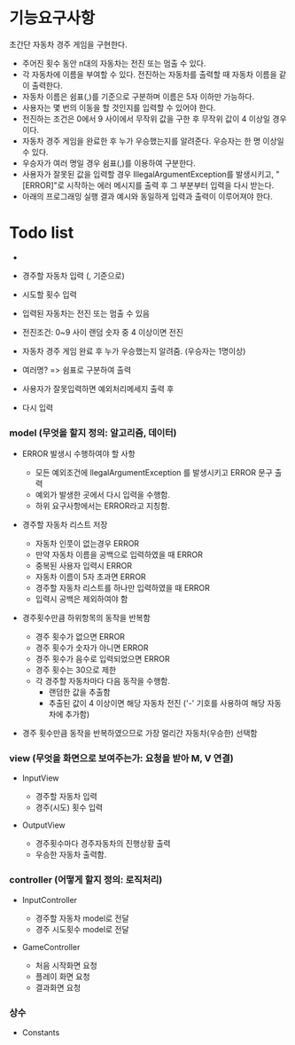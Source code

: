 # 기능요구사항

초간단 자동차 경주 게임을 구현한다.

-   주어진 횟수 동안 n대의 자동차는 전진 또는 멈출 수 있다.
-   각 자동차에 이름을 부여할 수 있다. 전진하는 자동차를 출력할 때 자동차 이름을 같이 출력한다.
-   자동차 이름은 쉼표(,)를 기준으로 구분하며 이름은 5자 이하만 가능하다.
-   사용자는 몇 번의 이동을 할 것인지를 입력할 수 있어야 한다.
-   전진하는 조건은 0에서 9 사이에서 무작위 값을 구한 후 무작위 값이 4 이상일 경우이다.
-   자동차 경주 게임을 완료한 후 누가 우승했는지를 알려준다. 우승자는 한 명 이상일 수 있다.
-   우승자가 여러 명일 경우 쉼표(,)를 이용하여 구분한다.
-   사용자가 잘못된 값을 입력할 경우 IllegalArgumentException를 발생시키고, "\[ERROR\]"로 시작하는 에러 메시지를 출력 후 그 부분부터 입력을 다시 받는다.
-   아래의 프로그래밍 실행 결과 예시와 동일하게 입력과 출력이 이루어져야 한다.

# Todo list
-
- 경주할 자동차 입력 (, 기준으로)
- 시도할 횟수 입력

- 입력된 자동차는 전진 또는 멈출 수 있음
- 전진조건: 0~9 사이 랜덤 숫자 중 4 이상이면 전진

- 자동차 경주 게임 완료 후 누가 우승했는지 알려줌. (우승자는 1명이상)
- 여러명? => 쉼표로 구분하여 출력
- 사용자가 잘못입력하면 예외처리메세지 출력 후 
- 다시 입력 

### model (무엇을 할지 정의: 알고리즘, 데이터)

- ERROR 발생시 수행하여야 할 사항
  - 모든 예외조건에 llegalArgumentException 를 발생시키고 ERROR 문구 출력
  - 예외가 발생한 곳에서 다시 입력을 수행함.
  - 하위 요구사항에서는 ERROR라고 지칭함.
  

- 경주할 자동차 리스트 저장 
  - 자동차 인풋이 없는경우 ERROR
  - 만약 자동차 이름을 공백으로 입력하였을 때 ERROR
  - 중복된 사용자 입력시 ERROR
  - 자동차 이름이 5자 초과면 ERROR  
  - 경주할 자동차 리스트를 하나만 입력하였을 때 ERROR
  - 입력시 공백은 제외하여야 함
  
- 경주횟수만큼 하위항목의 동작을 반복함
  - 경주 횟수가 없으면 ERROR
  - 경주 횟수가 숫자가 아니면 ERROR
  - 경주 횟수가 음수로 입력되었으면 ERROR
  - 경주 횟수는 30으로 제한 
  - 각 경주할 자동차마다 다음 동작을 수행함.
    - 랜덤한 값을 추출함
    - 추출된 값이 4 이상이면 해당 자동차 전진 ('-' 기호를 사용하여 해당 자동차에 추가함)
  
- 경주 횟수만큼 동작을 반복하였으므로 가장 멀리간 자동차(우승한) 선택함
  

### view (무엇을 화면으로 보여주는가: 요청을 받아 M, V 연결)

- InputView
  - 경주할 자동차 입력
  - 경주(시도) 횟수 입력

- OutputView
  - 경주횟수마다 경주자동차의 진행상황 출력
  - 우승한 자동차 출력함.

### controller (어떻게 할지 정의: 로직처리)

- InputController
  - 경주할 자동차 model로 전달
  - 경주 시도횟수 model로 전달

- GameController
  - 처음 시작화면 요청
  - 플레이 화면 요청
  - 결과화면 요청
  
### 상수

- Constants